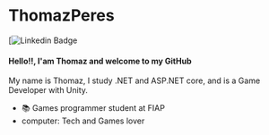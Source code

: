 # ThomazPeres

[![Linkedin Badge](https://www.linkedin.com/in/thomaz-peres-silva-94b55815b/)

#### Hello!!, I'am Thomaz and welcome to my GitHub 

My name is Thomaz, I study .NET and ASP.NET core, and is a Game Developer with Unity.

- 📚 Games programmer student at FIAP
- computer: Tech and Games lover
